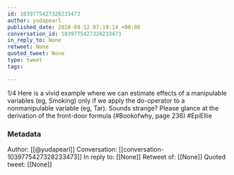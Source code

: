 ```yaml
---
id: 1039775427328233473
author: yudapearl
published_date: 2018-09-12 07:19:14 +00:00
conversation_id: 1039775427328233473
in_reply_to: None
retweet: None
quoted_tweet: None
type: tweet
tags:

---
```


1/4
Here is a vivid example where we can estimate effects of a manipulable variables (eg, Smoking) only if we apply the do-operator to a nonmanipulable variable (eg, Tar). Sounds strange? Please glance at the derivation of the front-door formula (#Bookofwhy, page 236) #EpiEllie

### Metadata

Author: [[@yudapearl]]
Conversation: [[conversation-1039775427328233473]]
In reply to: [[None]]
Retweet of: [[None]]
Quoted tweet: [[None]]
